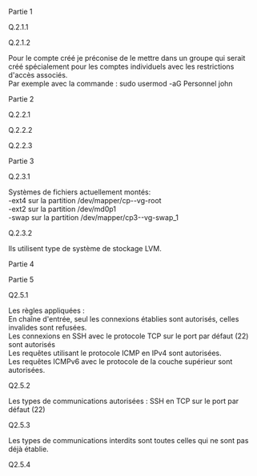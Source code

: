 Partie 1  
  
Q.2.1.1  
  
Q.2.1.2  

Pour le compte créé je préconise de le mettre dans un groupe qui serait créé spécialement pour les comptes individuels avec les restrictions d'accès associés.  
Par exemple avec la commande : sudo usermod -aG Personnel john  

Partie 2  
  
Q.2.2.1  


Q.2.2.2  

Q.2.2.3  
  
  
Partie 3  

  
Q.2.3.1  

Systèmes de fichiers actuellement montés:  
-ext4 sur la partition /dev/mapper/cp--vg-root  
-ext2 sur la partition /dev/md0p1  
-swap sur la partition /dev/mapper/cp3--vg-swap_1  
  

Q.2.3.2  
  
Ils utilisent type de système de stockage LVM.  


Partie 4  
  
  
Partie 5  

Q2.5.1  

Les règles appliquées :  
En chaîne d'entrée, seul les connexions établies sont autorisés, celles invalides sont refusées.  
Les connexions en SSH avec le protocole TCP sur le port par défaut (22) sont autorisés  
Les requêtes utilisant le protocole ICMP en IPv4 sont autorisées.  
Les requêtes ICMPv6 avec le protocole de la couche supérieur sont autorisées.  
  
Q2.5.2  
  
Les types de communications autorisées : SSH en TCP sur le port par défaut (22)  

Q2.5.3  
  
Les types de communications interdits sont toutes celles qui ne sont pas déjà établie.  

Q2.5.4  

